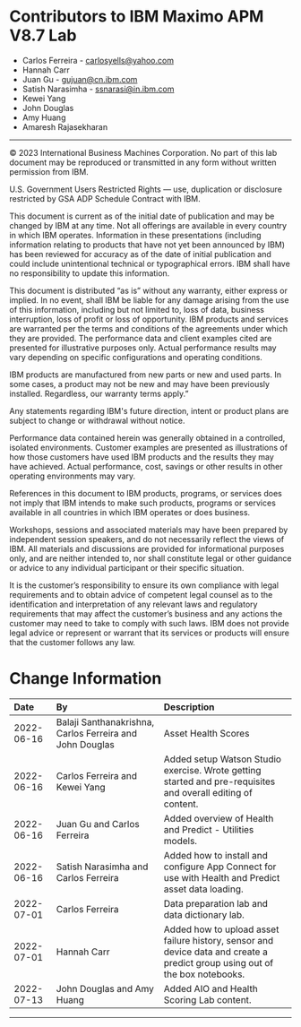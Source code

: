
# Contributors to IBM Maximo APM V8.7 Lab

- Carlos Ferreira - <carlosyells@yahoo.com>
- Hannah Carr
- Juan Gu - <gujuan@cn.ibm.com>
- Satish Narasimha - <ssnarasi@in.ibm.com>
- Kewei Yang
- John Douglas
- Amy Huang
- Amaresh Rajasekharan

---

© 2023 International Business Machines Corporation. No part of this lab document may be reproduced or transmitted in any form without written permission from IBM.

U.S. Government Users Restricted Rights — use, duplication or disclosure restricted by GSA ADP Schedule Contract with IBM.

This document is current as of the initial date of publication and may be changed by IBM at any time. Not all offerings are available in every country in which IBM operates.
Information in these presentations (including information relating to products that have not yet been announced by IBM) has been reviewed for accuracy as of the date of initial publication and could include unintentional technical or typographical errors. IBM shall have no responsibility to update this information. 

This document is distributed “as is” without any warranty, either express or implied. In no event, shall IBM be liable for any damage arising from the use of this information, including but not limited to, loss of data, business interruption, loss of profit or loss of opportunity. IBM products and services are warranted per the terms and conditions of the agreements under which they are provided. The performance data and client examples cited are presented for illustrative purposes only. Actual performance results may vary depending on specific configurations and operating conditions.

IBM products are manufactured from new parts or new and used parts. 
In some cases, a product may not be new and may have been previously installed. Regardless, our warranty terms apply.”

Any statements regarding IBM's future direction, intent or product plans are subject to change or withdrawal without notice.

Performance data contained herein was generally obtained in a controlled, isolated environments. Customer examples are presented as illustrations of how those customers have used IBM products and the results they may have achieved. Actual performance, cost, savings or other results in other operating environments may vary. 

References in this document to IBM products, programs, or services does not imply that IBM intends to make such products, programs or services available in all countries in which IBM operates or does business. 

Workshops, sessions and associated materials may have been prepared by independent session speakers, and do not necessarily reflect the views of IBM. All materials and discussions are provided for informational purposes only, and are neither intended to, nor shall constitute legal or other guidance or advice to any individual participant or their specific situation.

It is the customer’s responsibility to ensure its own compliance with legal requirements and to obtain advice of competent legal counsel as to the identification and interpretation of any relevant laws and regulatory requirements that may affect the customer’s business and any actions the customer may need to take to comply with such laws. IBM does not provide legal advice or represent or warrant that its services or products will ensure that the customer follows any law.


# Change Information

| Date       | By                                                       | Description                                                                                                                  |
|:-----------|:---------------------------------------------------------|:-----------------------------------------------------------------------------------------------------------------------------|
| 2022-06-16 | Balaji Santhanakrishna, Carlos Ferreira and John Douglas | Asset Health Scores                                                                                                          |
| 2022-06-16 | Carlos Ferreira and Kewei Yang                           | Added setup Watson Studio exercise. Wrote getting started and pre-requisites and overall editing of content.                 |
| 2022-06-16 | Juan Gu and Carlos Ferreira                              | Added overview of Health and Predict - Utilities models.                                                                     |
| 2022-06-16 | Satish Narasimha and Carlos Ferreira                     | Added how to install and configure App Connect for use with Health and Predict asset data loading.                           |
| 2022-07-01 | Carlos Ferreira                                          | Data preparation lab and data dictionary lab.                                                                                |
| 2022-07-01 | Hannah Carr                                              | Added how to upload asset failure history, sensor and device data and create a predict group using out of the box notebooks. |
| 2022-07-13 | John Douglas and Amy Huang                               | Added AIO and Health Scoring Lab content.                                                                                    |
---
